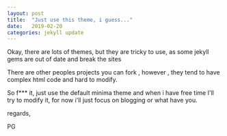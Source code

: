 ```yaml
---
layout: post
title:  "Just use this theme, i guess..."
date:   2019-02-20
categories: jekyll update
---
```


Okay, there are lots of themes, but they are tricky to use, as some
jekyll gems are out of date and break the sites

There are other peoples projects you can fork , however , they tend
to have complex html code and hard to modify.

So f*** it, just use the default minima theme and when i have free
time I'll try to modify it, for now i'll just focus on blogging or
what have you.

regards,

PG
